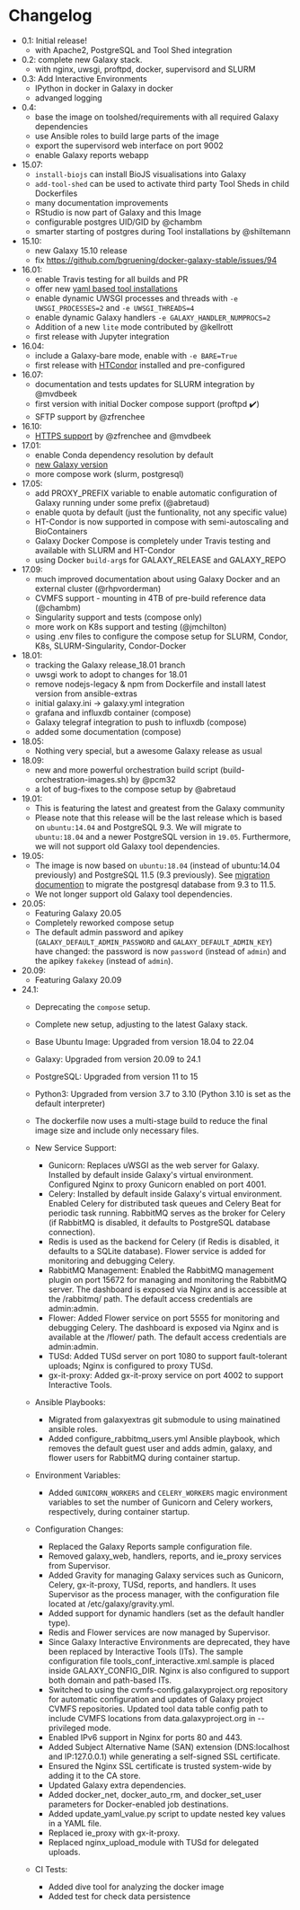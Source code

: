 # Changelog

- 0.1: Initial release!
    - with Apache2, PostgreSQL and Tool Shed integration
- 0.2: complete new Galaxy stack.
   - with nginx, uwsgi, proftpd, docker, supervisord and SLURM
- 0.3: Add Interactive Environments
   - IPython in docker in Galaxy in docker
   - advanged logging
- 0.4:
   - base the image on toolshed/requirements with all required Galaxy dependencies
   - use Ansible roles to build large parts of the image
   - export the supervisord web interface on port 9002
   - enable Galaxy reports webapp
- 15.07:
  - `install-biojs` can install BioJS visualisations into Galaxy
  - `add-tool-shed` can be used to activate third party Tool Sheds in child Dockerfiles
  - many documentation improvements
  - RStudio is now part of Galaxy and this Image
  - configurable postgres UID/GID by @chambm
  - smarter starting of postgres during Tool installations by @shiltemann
- 15.10:
  - new Galaxy 15.10 release
  - fix https://github.com/bgruening/docker-galaxy-stable/issues/94
- 16.01:
  - enable Travis testing for all builds and PR
  - offer new [yaml based tool installations](https://github.com/galaxyproject/ansible-galaxy-tools/blob/master/files/tool_list.yaml.sample)
  - enable dynamic UWSGI processes and threads with `-e UWSGI_PROCESSES=2` and `-e UWSGI_THREADS=4`
  - enable dynamic Galaxy handlers `-e GALAXY_HANDLER_NUMPROCS=2`
  - Addition of a new `lite` mode contributed by @kellrott
  - first release with Jupyter integration
- 16.04:
  - include a Galaxy-bare mode, enable with `-e BARE=True`
  - first release with [HTCondor](https://research.cs.wisc.edu/htcondor/) installed and pre-configured
- 16.07:
  - documentation and tests updates for SLURM integration by @mvdbeek
  - first version with initial Docker compose support (proftpd ✔️)
  - SFTP support by @zfrenchee
- 16.10:
   - [HTTPS support](https://github.com/bgruening/docker-galaxy-stable/pull/240 ) by @zfrenchee and @mvdbeek
- 17.01:
  - enable Conda dependency resolution by default
  - [new Galaxy version](https://docs.galaxyproject.org/en/master/releases/17.01_announce.html)
  - more compose work (slurm, postgresql)
- 17.05:
   - add PROXY_PREFIX variable to enable automatic configuration of Galaxy running under some prefix (@abretaud)
   - enable quota by default (just the funtionality, not any specific value)
   - HT-Condor is now supported in compose with semi-autoscaling and BioContainers
   - Galaxy Docker Compose is completely under Travis testing and available with SLURM and HT-Condor
   - using Docker `build-arg`s for GALAXY_RELEASE and GALAXY_REPO
- 17.09:
   - much improved documentation about using Galaxy Docker and an external cluster (@rhpvorderman)
   - CVMFS support - mounting in 4TB of pre-build reference data (@chambm)
   - Singularity support and tests (compose only)
   - more work on K8s support and testing (@jmchilton)
   - using .env files to configure the compose setup for SLURM, Condor, K8s, SLURM-Singularity, Condor-Docker
- 18.01:
   - tracking the Galaxy release_18.01 branch
   - uwsgi work to adopt to changes for 18.01
   - remove nodejs-legacy & npm from Dockerfile and install latest version from ansible-extras
   - initial galaxy.ini → galaxy.yml integration
   - grafana and influxdb container (compose)
   - Galaxy telegraf integration to push to influxdb (compose)
   - added some documentation (compose)
- 18.05:
   - Nothing very special, but a awesome Galaxy release as usual
- 18.09:
   - new and more powerful orchestration build script (build-orchestration-images.sh) by @pcm32
   - a lot of bug-fixes to the compose setup by @abretaud
- 19.01:
   - This is featuring the latest and greatest from the Galaxy community
   - Please note that this release will be the last release which is based on `ubuntu:14.04` and PostgreSQL 9.3.
     We will migrate to `ubuntu:18.04` and a newer PostgreSQL version in `19.05`. Furthermore, we will not
     support old Galaxy tool dependencies.
- 19.05:
   - The image is now based on `ubuntu:18.04` (instead of ubuntu:14.04 previously) and PostgreSQL 11.5 (9.3 previously).
     See [migration documention](#Postgresql-migration) to migrate the postgresql database from 9.3 to 11.5.
   - We not longer support old Galaxy tool dependencies.
- 20.05:
   - Featuring Galaxy 20.05
   - Completely reworked compose setup
   - The default admin password and apikey (`GALAXY_DEFAULT_ADMIN_PASSWORD` and `GALAXY_DEFAULT_ADMIN_KEY`) have changed: the password is now `password` (instead of `admin`) and the apikey `fakekey` (instead of `admin`).
- 20.09:
   - Featuring Galaxy 20.09
- 24.1:
   - Deprecating the `compose` setup.
   - Complete new setup, adjusting to the latest Galaxy stack.
   - Base Ubuntu Image: Upgraded from version 18.04 to 22.04
   - Galaxy: Upgraded from version 20.09 to 24.1
   - PostgreSQL: Upgraded from version 11 to 15
   - Python3: Upgraded from version 3.7 to 3.10 (Python 3.10 is set as the default interpreter)
   - The dockerfile now uses a multi-stage build to reduce the final image size and include only necessary files.
   - New Service Support:
     - Gunicorn: Replaces uWSGI as the web server for Galaxy. Installed by default inside Galaxy's virtual environment. Configured Nginx to proxy Gunicorn enabled on port 4001.
     - Celery: Installed by default inside Galaxy's virtual environment. Enabled Celery for distributed task queues and Celery Beat for periodic task running. RabbitMQ serves as the broker for Celery (if RabbitMQ is disabled, it defaults to PostgreSQL database connection).
     - Redis is used as the backend for Celery (if Redis is disabled, it defaults to a SQLite database). Flower service is added for monitoring and debugging Celery.
     - RabbitMQ Management: Enabled the RabbitMQ management plugin on port 15672 for managing and monitoring the RabbitMQ server. The dashboard is exposed via Nginx and is accessible at the /rabbitmq/ path. The default access credentials are admin:admin.
     - Flower: Added Flower service on port 5555 for monitoring and debugging Celery. The dashboard is exposed via Nginx and is available at the /flower/ path. The default access credentials are admin:admin.
     - TUSd: Added TUSd server on port 1080 to support fault-tolerant uploads; Nginx is configured to proxy TUSd.
     - gx-it-proxy: Added gx-it-proxy service on port 4002 to support Interactive Tools.

    - Ansible Playbooks:
      - Migrated from galaxyextras git submodule to using mainatined ansible roles.
      - Added configure_rabbitmq_users.yml Ansible playbook, which removes the default guest user and adds admin, galaxy, and flower users for RabbitMQ during container startup.
    - Environment Variables:
      - Added `GUNICORN_WORKERS` and `CELERY_WORKERS` magic environment variables to set the number of Gunicorn and Celery workers, respectively, during container startup.

    - Configuration Changes:
      - Replaced the Galaxy Reports sample configuration file.
      - Removed galaxy_web, handlers, reports, and ie_proxy services from Supervisor.
      - Added Gravity for managing Galaxy services such as Gunicorn, Celery, gx-it-proxy, TUSd, reports, and handlers. It uses Supervisor as the process manager, with the configuration file located at /etc/galaxy/gravity.yml.
      - Added support for dynamic handlers (set as the default handler type).
      - Redis and Flower services are now managed by Supervisor.
      - Since Galaxy Interactive Environments are deprecated, they have been replaced by Interactive Tools (ITs). The sample configuration file tools_conf_interactive.xml.sample is placed inside GALAXY_CONFIG_DIR. Nginx is also configured to support both domain and path-based ITs.
      - Switched to using the cvmfs-config.galaxyproject.org repository for automatic configuration and updates of Galaxy project CVMFS repositories. Updated tool data table config path to include CVMFS locations from data.galaxyproject.org in --privileged mode.
       - Enabled IPv6 support in Nginx for ports 80 and 443.
       - Added Subject Alternative Name (SAN) extension (DNS:localhost and IP:127.0.0.1) while generating a self-signed SSL certificate.
       - Ensured the Nginx SSL certificate is trusted system-wide by adding it to the CA store.
       - Updated Galaxy extra dependencies.
       - Added docker_net, docker_auto_rm, and docker_set_user parameters for Docker-enabled job destinations.
       - Added update_yaml_value.py script to update nested key values in a YAML file.
       - Replaced ie_proxy with gx-it-proxy.
       - Replaced nginx_upload_module with TUSd for delegated uploads.
     - CI Tests:
       - Added dive tool for analyzing the docker image
       - Added test for check data persistence
